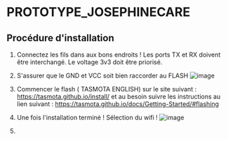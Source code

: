 # PROTOTYPE_JOSEPHINECARE

## Procédure d'installation
1. Connectez les fils dans aux bons endroits ! Les ports TX et RX doivent être interchangé. Le voltage 3v3 doit être priorisé.
2. S'assurer que le GND et VCC soit bien raccorder au FLASH
![image](https://github.com/user-attachments/assets/36f562ab-81fd-4bdb-962c-21e3c752df27)
3. Commencer le flash ( TASMOTA ENGLISH) sur le site suivant : https://tasmota.github.io/install/ et au besoin suivre les instructions au lien suivant : https://tasmota.github.io/docs/Getting-Started/#flashing
4. Une fois l'installation terminé ! Sélection du wifi !
   ![image](https://github.com/user-attachments/assets/8c797957-d6b5-416b-b56e-8e2341d5a100)

6. 
